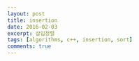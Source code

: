 ```yaml
---
layout: post
title: insertion
date: 2016-02-03
excerpt: 삽입정렬
tags: [algorithms, c++, insertion, sort]
comments: true
---
```


